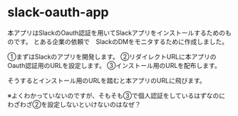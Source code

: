 # slack-oauth-app

本アプリはSlackのOauth認証を用いてSlackアプリをインストールするためのものです。
とある企業の依頼で　SlackのDMをモニタするために作成しました。


①まずはSlackのアプリを開発します。
②リダイレクトURLに本アプリのOauth認証用のURLを設定します。
③インストール用のURLを配布します。

そうするとインストール用のURLを踏むと本アプリのURLに飛びます。

※よくわかっていないのですが、そもそも③で個人認証をしているはずなのに
わざわざ②を設定しないといけないのはなぜ？